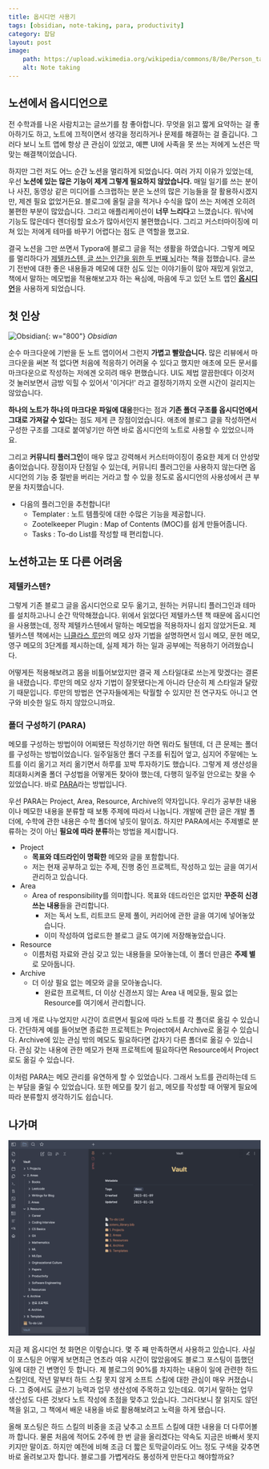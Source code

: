 ```yaml
---
title: 옵시디언 사용기
tags: [obsidian, note-taking, para, productivity]
category: 잡담
layout: post
image:
    path: https://upload.wikimedia.org/wikipedia/commons/8/8e/Person_taking_notes.jpg
    alt: Note taking
---
```


## 노션에서 옵시디언으로

전 수학과를 나온 사람치고는 글쓰기를 참 좋아합니다. 무엇을 읽고 짧게 요약하는 걸 좋아하기도 하고, 노트에 끄적이면서 생각을 정리하거나 문제를 해결하는 걸 즐깁니다. 그러다 보니 노트 앱에 항상 큰 관심이 있었고, 예쁜 UI에 사족을 못 쓰는 저에게 노션은 딱 맞는 해결책이었습니다.

하지만 그런 저도 어느 순간 노션을 멀리하게 되었습니다. 여러 가지 이유가 있었는데, 우선 **노션에 있는 많은 기능이 제게 그렇게 필요하지 않았습니다.** 매일 일기를 쓰는 분이나 사진, 동영상 같은 미디어를 스크랩하는 분은 노션의 많은 기능들을 잘 활용하시겠지만, 제겐 필요 없었거든요. 블로그에 올릴 글을 적거나 수식을 많이 쓰는 저에겐 오히려 불편한 부분이 많았습니다. 그리고 애플리케이션이 **너무 느리다**고 느꼈습니다. 워낙에 기능도 많은데다 렌더링할 요소가 많아서인지 불편했습니다. 그리고 커스터마이징에 미쳐 있는 저에게 테마를 바꾸기 어렵다는 점도 큰 역할을 했고요.

결국 노션을 그만 쓰면서 Typora에 블로그 글을 적는 생활을 하였습니다. 그렇게 메모를 멀리하다가 [제텔카스텐, 글 쓰는 인간을 위한 두 번째 뇌](http://image.yes24.com/goods/99475214/XL)라는 책을 접했습니다. 글쓰기 전반에 대한 좋은 내용들과 메모에 대한 심도 있는 이야기들이 많아 재밌게 읽었고, 책에서 말하는 메모법을 적용해보고자 하는 욕심에, 마음에 두고 있던 노트 앱인 [**옵시디언**](https://obsidian.md/)을 사용하게 되었습니다.

## 첫 인상

![Obsidian](https://obsidian.md/images/screenshot-1.0-hero-combo.png){: w="800"}
_Obsidian_

순수 마크다운에 기반을 둔 노트 앱이어서 그런지 **가볍고 빨랐습니다.** 많은 리뷰에서 마크다운을 써본 적 없다면 처음에 적응하기 어려울 수 있다고 했지만 애초에 모든 문서를 마크다운으로 작성하는 저에겐 오히려 매우 편했습니다. UI도 제법 깔끔한데다 이것저것 눌러보면서 금방 익힐 수 있어서 '이거다!' 라고 결정하기까지 오랜 시간이 걸리지는 않았습니다.

**하나의 노트가 하나의 마크다운 파일에 대응**한다는 점과 **기존 폴더 구조를 옵시디언에서 그대로 가져갈 수 있다**는 점도 제게 큰 장점이었습니다. 애초에 블로그 글을 작성하면서 구성한 구조를 그대로 붙여넣기만 하면 바로 옵시디언의 노트로 사용할 수 있었으니까요.

그리고 **커뮤니티 플러그인**이 매우 많고 강력해서 커스터마이징이 중요한 제게 더 안성맞춤이었습니다. 장점이자 단점일 수 있는데, 커뮤니티 플러그인을 사용하지 않는다면 옵시디언의 기능 중 절반을 버리는 거라고 할 수 있을 정도로 옵시디언의 사용성에서 큰 부분을 차지했습니다.

- 다음의 플러그인을 추천합니다!
	- Templater : 노트 템플릿에 대한 수많은 기능을 제공합니다.
	- Zootelkeeper Plugin : Map of Contents (MOC)를 쉽게 만들어줍니다.
	- Tasks : To-do List를 작성할 때 편리합니다.

## 노션하고는 또 다른 어려움

### 제텔카스텐?

그렇게 기존 블로그 글을 옵시디언으로 모두 옮기고, 원하는 커뮤니티 플러그인과 테마를 설치하고나니 순간 막막해졌습니다. 위에서 읽었다던 제텔카스텐 책 때문에 옵시디언을 사용했는데, 정작 제텔카스텐에서 말하는 메모법을 적용하자니 쉽지 않았거든요. 제텔카스텐 책에서는 [니클라스 루만](https://ko.wikipedia.org/wiki/%EB%8B%88%ED%81%B4%EB%9D%BC%EC%8A%A4_%EB%A3%A8%EB%A7%8C)의 메모 상자 기법을 설명하면서 임시 메모, 문헌 메모, 영구 메모의 3단계를 제시하는데, 실제 제가 하는 일과 공부에는 적용하기 어려웠습니다.

어떻게든 적용해보려고 몸을 비틀어보았지만 결국 제 스타일대로 쓰는게 맞겠다는 결론을 내렸습니다. 루만의 메모 상자 기법이 잘못됐다는게 아니라 단순히 제 스타일과 달랐기 때문입니다. 루만의 방법은 연구자들에게는 탁월할 수 있지만 전 연구자도 아니고 연구와 비슷한 일도 하지 않았으니까요.

### 폴더 구성하기 (PARA)

메모를 구성하는 방법이야 어찌됐든 작성하기만 하면 뭐라도 될텐데, 더 큰 문제는 폴더를 구성하는 방법이었습니다. 일주일동안 폴더 구조를 뒤집어 엎고, 심지어 주말에는 노트를 이리 옮기고 저리 옮기면서 하루를 꼬박 투자하기도 했습니다. 그렇게 제 생산성을 최대화시켜줄 폴더 구성법을 어떻게든 찾아야 했는데, 다행히 일주일 안으로는 찾을 수 있었습니다. 바로 [PARA](https://www.youtube.com/watch?v=lkRQuMIbFYc)라는 방법입니다.

우선 PARA는 Project, Area, Resource, Archive의 약자입니다. 우리가 공부한 내용이나 메모한 내용을 분류할 때 보통 주제에 따라서 나눕니다. 개발에 관한 글은 개발 폴더에, 수학에 관한 내용은 수학 폴더에 넣듯이 말이죠. 하지만 PARA에서는 주제별로 분류하는 것이 아닌 **필요에 따라 분류**하는 방법을 제시합니다.

- Project
	- **목표와 데드라인이 명확한** 메모와 글을 포함합니다.
	- 저는 현재 공부하고 있는 주제, 진행 중인 프로젝트, 작성하고 있는 글을 여기서 관리하고 있습니다.
- Area
	- Area of responsibility를 의미합니다. 목표와 데드라인은 없지만 **꾸준히 신경쓰는 내용**들을 관리합니다.
		- 저는 독서 노트, 리트코드 문제 풀이, 커리어에 관한 글을 여기에 넣어놓았습니다.
		- 이미 작성하여 업로드한 블로그 글도 여기에 저장해놓았습니다.
- Resource
	- 이름처럼 자료와 관심 갖고 있는 내용들을 모아놓는데, 이 폴더 만큼은 **주제 별**로 모아둡니다.
- Archive
	- 더 이상 필요 없는 메모와 글을 모아놓습니다.
		- 완료한 프로젝트, 더 이상 신경쓰지 않는 Area 내 메모들, 필요 없는 Resource를 여기에서 관리합니다.

크게 네 개로 나누었지만 시간이 흐르면서 필요에 따라 노트를 각 폴더로 옮길 수 있습니다. 간단하게 예를 들어보면 종료한 프로젝트는 Project에서 Archive로 옮길 수 있습니다. Archive에 있는 관심 밖의 메모도 필요하다면 갑자기 다른 폴더로 옮길 수 있습니다. 관심 갖는 내용에 관한 메모가 현재 프로젝트에 필요하다면 Resource에서 Project로도 옮길 수 있습니다. 

이처럼 PARA는 메모 관리를 유연하게 할 수 있었습니다. 그래서 노트를 관리하는데 드는 부담을 줄일 수 있었습니다. 또한 메모를 찾기 쉽고, 메모를 작성할 때 어떻게 필요에 따라 분류할지 생각하기도 쉽습니다.

## 나가며

![](/assets/images/2023-02-01-using-obsidian-for-note-taking/20230201220853.png)

지금 제 옵시디언 첫 화면은 이렇습니다. 몇 주 째 만족하면서 사용하고 있습니다. 사실 이 포스팅은 어떻게 보면최근 연초라 여유 시간이 많았음에도 블로그 포스팅이 뜸했던 일에 대한 긴 변명인 듯 합니다. 제 블로그의 90%를 차지하는 내용이 일에 관련한 하드 스킬인데, 작년 말부터 하드 스킬 못지 않게 소프트 스킬에 대한 관심이 매우 커졌습니다. 그 중에서도 글쓰기 능력과 업무 생산성에 주목하고 있는데요. 여기서 말하는 업무 생산성도 다른 것보다 노트 작성에 초점을 맞추고 있습니다. 그러다보니 잘 읽지도 않던 책을 읽고, 그 책에서 배운 내용을 바로 활용해보려고 노력을 하게 됐습니다.

올해 포스팅은 하드 스킬의 비중을 조금 낮추고 소프트 스킬에 대한 내용을 더 다루어볼까 합니다. 물론 처음에 적어도 2주에 한 번 글을 올리겠다는 약속도 지금은 바빠서 못지키지만 말이죠. 하지만 예전에 비해 조금 더 짧은 토막글이라도 어느 정도 구색을 갖추면 바로 올려보고자 합니다. 블로그를 가볍게라도 풍성하게 만든다고 해야할까요?